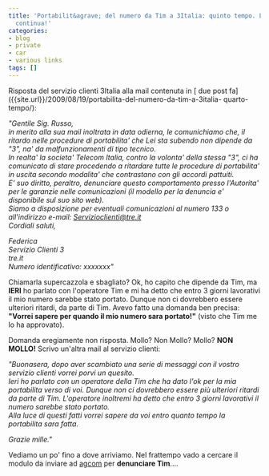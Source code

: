 ```yaml
---
title: 'Portabilit&agrave; del numero da Tim a 3Italia: quinto tempo. L''avventura
  continua!'
categories:
- blog
- private
- car
- various links
tags: []
---
```

Risposta del servizio clienti 3Italia alla mail contenuta in [ due post
fa]({{site.url}}/2009/08/19/portabilita-del-numero-da-tim-a-3italia-
quarto-tempo/):

_"Gentile Sig. Russo,  
in merito alla sua mail inoltrata in data odierna, le comunichiamo che, il
ritardo nelle procedure di portabilita' che Lei sta subendo non dipende da
"3", na' da malfunzionamenti di tipo tecnico.  
In realta' la societa' Telecom Italia, contro la volonta' della stessa "3", ci
ha comunicato di stare procedendo a ritardare tutte le procedure di
portabilita' in uscita secondo modalita' che contrastano con gli accordi
pattuiti.  
E' suo diritto, peraltro, denunciare questo comportamento presso l'Autorita'
per le garanzie nelle comunicazioni (il modello per la denuncia e' disponibile
sul suo sito web).  
Siamo a disposizione per eventuali comunicazioni al numero 133 o all'indirizzo
e-mail: Servizioclienti@tre.it  
Cordiali saluti,_

_Federica  
Servizio Clienti 3  
tre.it  
Numero identificativo: xxxxxxx"_

Chiamarla supercazzola e sbagliato? Ok, ho capito che dipende da Tim, ma
**IERI** ho parlato con l'operatore Tim e mi ha detto che entro 3 giorni
lavorativi il mio numero sarebbe stato portato. Dunque non ci dovrebbero
essere ulteriori ritardi, da parte di Tim. Avevo fatto una domanda ben
precisa: **"Vorrei sapere per quando il mio numero sara portato!"** (visto che
Tim me lo ha approvato).

Domanda eregiamente non risposta. Mollo? Non Mollo? Mollo? **NON MOLLO!**
Scrivo un'altra mail al servizio clienti:  

_"Buonasera, dopo aver scambiato una serie di messaggi con il vostro servizio
clienti vorrei porvi un quesito.  
Ieri ho parlato con un operatore della Tim che ha dato l'ok per la mia
portabilita verso di voi. Dunque non ci dovrebbero essere più ulteriori
ritardi da parte di Tim. L'operatore inoltremi ha detto che entro 3 giorni
lavorativi il numero sarebbe stato portato.  
Alla luce di questi fatti vorrei sapere da voi entro quanto tempo la
portabilita sara fatta._  

_Grazie mille."_

Vediamo un po' fino a dove arriviamo. Nel frattempo vado a cercare il modulo
da inviare ad [agcom](http://www.agcom.it/) per **denunciare Tim**....

